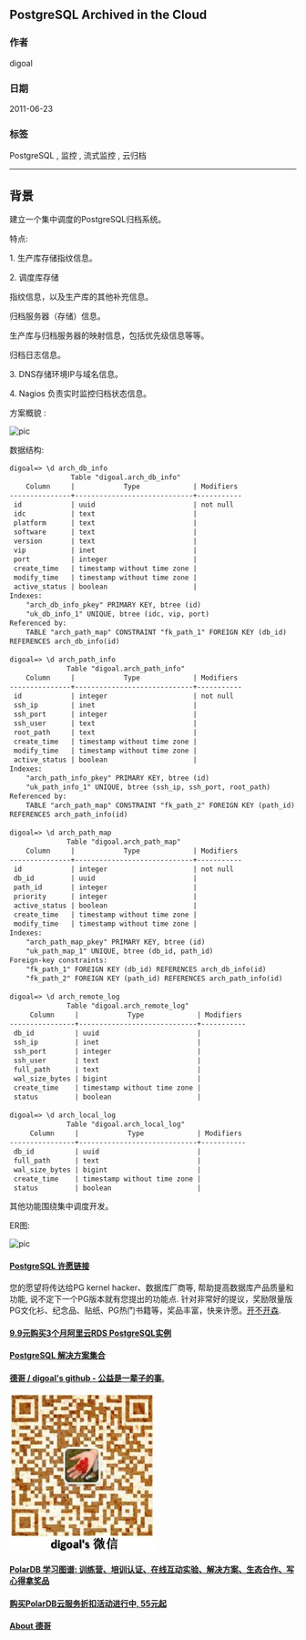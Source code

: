 ## PostgreSQL Archived in the Cloud  
                  
### 作者                                     
digoal                                      
                  
### 日期                                      
2011-06-23                                                                
                  
### 标签                  
PostgreSQL , 监控 , 流式监控 , 云归档                                             
                  
----                  
                  
## 背景                                
建立一个集中调度的PostgreSQL归档系统。  
  
特点:  
  
1\. 生产库存储指纹信息。  
  
2\. 调度库存储  
  
指纹信息，以及生产库的其他补充信息。  
  
归档服务器（存储）信息。  
  
生产库与归档服务器的映射信息，包括优先级信息等等。  
  
归档日志信息。  
  
3\. DNS存储环境IP与域名信息。  
  
4\. Nagios 负责实时监控归档状态信息。  
  
方案概貌 :   
  
![pic](20110623_01_pic_001.jpg)  
  
数据结构:  
  
```  
digoal=> \d arch_db_info  
               Table "digoal.arch_db_info"  
    Column     |            Type             | Modifiers   
---------------+-----------------------------+-----------  
 id            | uuid                        | not null  
 idc           | text                        |   
 platform      | text                        |   
 software      | text                        |   
 version       | text                        |   
 vip           | inet                        |   
 port          | integer                     |   
 create_time   | timestamp without time zone |   
 modify_time   | timestamp without time zone |   
 active_status | boolean                     |   
Indexes:  
    "arch_db_info_pkey" PRIMARY KEY, btree (id)  
    "uk_db_info_1" UNIQUE, btree (idc, vip, port)  
Referenced by:  
    TABLE "arch_path_map" CONSTRAINT "fk_path_1" FOREIGN KEY (db_id) REFERENCES arch_db_info(id)  
  
digoal=> \d arch_path_info  
              Table "digoal.arch_path_info"  
    Column     |            Type             | Modifiers   
---------------+-----------------------------+-----------  
 id            | integer                     | not null  
 ssh_ip        | inet                        |   
 ssh_port      | integer                     |   
 ssh_user      | text                        |   
 root_path     | text                        |   
 create_time   | timestamp without time zone |   
 modify_time   | timestamp without time zone |   
 active_status | boolean                     |   
Indexes:  
    "arch_path_info_pkey" PRIMARY KEY, btree (id)  
    "uk_path_info_1" UNIQUE, btree (ssh_ip, ssh_port, root_path)  
Referenced by:  
    TABLE "arch_path_map" CONSTRAINT "fk_path_2" FOREIGN KEY (path_id) REFERENCES arch_path_info(id)  
  
digoal=> \d arch_path_map  
              Table "digoal.arch_path_map"  
    Column     |            Type             | Modifiers   
---------------+-----------------------------+-----------  
 id            | integer                     | not null  
 db_id         | uuid                        |   
 path_id       | integer                     |   
 priority      | integer                     |   
 active_status | boolean                     |   
 create_time   | timestamp without time zone |   
 modify_time   | timestamp without time zone |   
Indexes:  
    "arch_path_map_pkey" PRIMARY KEY, btree (id)  
    "uk_path_map_1" UNIQUE, btree (db_id, path_id)  
Foreign-key constraints:  
    "fk_path_1" FOREIGN KEY (db_id) REFERENCES arch_db_info(id)  
    "fk_path_2" FOREIGN KEY (path_id) REFERENCES arch_path_info(id)  
  
digoal=> \d arch_remote_log   
              Table "digoal.arch_remote_log"  
     Column     |            Type             | Modifiers   
----------------+-----------------------------+-----------  
 db_id          | uuid                        |   
 ssh_ip         | inet                        |   
 ssh_port       | integer                     |   
 ssh_user       | text                        |   
 full_path      | text                        |   
 wal_size_bytes | bigint                      |   
 create_time    | timestamp without time zone |   
 status         | boolean                     |   
  
digoal=> \d arch_local_log   
              Table "digoal.arch_local_log"  
     Column     |            Type             | Modifiers   
----------------+-----------------------------+-----------  
 db_id          | uuid                        |   
 full_path      | text                        |   
 wal_size_bytes | bigint                      |   
 create_time    | timestamp without time zone |   
 status         | boolean                     |   
```  
  
其他功能围绕集中调度开发。  
  
ER图:  
  
![pic](20110623_01_pic_002.jpg)  
    
                                                                                                  
                                                        
  
  
  
  
  
  
  
  
  
  
  
  
  
  
  
  
  
  
  
  
  
  
  
  
  
  
  
  
  
  
  
  
  
  
  
  
  
  
  
  
  
  
  
  
  
  
  
  
  
  
  
  
  
  
  
  
  
  
  
  
  
  
  
  
  
  
  
  
  
  
  
  
  
#### [PostgreSQL 许愿链接](https://github.com/digoal/blog/issues/76 "269ac3d1c492e938c0191101c7238216")
您的愿望将传达给PG kernel hacker、数据库厂商等, 帮助提高数据库产品质量和功能, 说不定下一个PG版本就有您提出的功能点. 针对非常好的提议，奖励限量版PG文化衫、纪念品、贴纸、PG热门书籍等，奖品丰富，快来许愿。[开不开森](https://github.com/digoal/blog/issues/76 "269ac3d1c492e938c0191101c7238216").  
  
  
#### [9.9元购买3个月阿里云RDS PostgreSQL实例](https://www.aliyun.com/database/postgresqlactivity "57258f76c37864c6e6d23383d05714ea")
  
  
#### [PostgreSQL 解决方案集合](https://yq.aliyun.com/topic/118 "40cff096e9ed7122c512b35d8561d9c8")
  
  
#### [德哥 / digoal's github - 公益是一辈子的事.](https://github.com/digoal/blog/blob/master/README.md "22709685feb7cab07d30f30387f0a9ae")
  
  
![digoal's wechat](../pic/digoal_weixin.jpg "f7ad92eeba24523fd47a6e1a0e691b59")
  
  
#### [PolarDB 学习图谱: 训练营、培训认证、在线互动实验、解决方案、生态合作、写心得拿奖品](https://www.aliyun.com/database/openpolardb/activity "8642f60e04ed0c814bf9cb9677976bd4")
  
  
#### [购买PolarDB云服务折扣活动进行中, 55元起](https://www.aliyun.com/activity/new/polardb-yunparter?userCode=bsb3t4al "e0495c413bedacabb75ff1e880be465a")
  
  
#### [About 德哥](https://github.com/digoal/blog/blob/master/me/readme.md "a37735981e7704886ffd590565582dd0")
  
